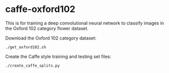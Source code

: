 # caffe-oxford102
This is for training a deep convolutional neural network to classify images in the Oxford 102 category flower dataset.

Download the Oxford 102 category dataset:

`./get_oxford102.sh`

Create the Caffe style training and testing set files:

`./create_caffe_splits.py`

